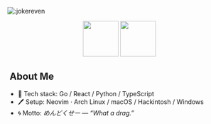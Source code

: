 ![:jokereven](https://count.getloli.com/@:jokereven?theme=booru-ve)

<div align="center">
  <img src="https://spotify-github-profile.kittinanx.com/api/view.svg?uid=31yd36afueznbf5jzxs7kifn73wu&cover_image=false&theme=novatorem&show_offline=true&background_color=121212&interchange=true&bar_color=53b14f&bar_color_cover=false" height="80"/>
  <img src="https://wakatime.com/badge/user/eada5769-12fd-41f7-af3d-65254494dce1.svg" height="80"/>
</div>

## ​​​ About Me
- 🔨 Tech stack: Go / React / Python / TypeScript
- 🖊️ Setup: Neovim · Arch Linux / macOS / Hackintosh / Windows
- 🌀 Motto: *めんどくせー — “What a drag.”*

